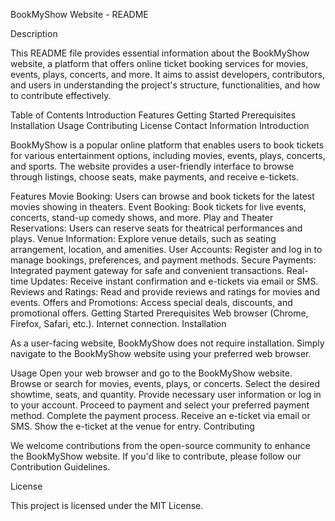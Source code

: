 BookMyShow Website - README

Description

This README file provides essential information about the BookMyShow website, a platform that offers online ticket booking services for movies, events, plays, concerts, and more. It aims to assist developers, contributors, and users in understanding the project's structure, functionalities, and how to contribute effectively.

Table of Contents
Introduction
Features
Getting Started
Prerequisites
Installation
Usage
Contributing
License
Contact Information
Introduction

BookMyShow is a popular online platform that enables users to book tickets for various entertainment options, including movies, events, plays, concerts, and sports. The website provides a user-friendly interface to browse through listings, choose seats, make payments, and receive e-tickets.

Features
Movie Booking: Users can browse and book tickets for the latest movies showing in theaters.
Event Booking: Book tickets for live events, concerts, stand-up comedy shows, and more.
Play and Theater Reservations: Users can reserve seats for theatrical performances and plays.
Venue Information: Explore venue details, such as seating arrangement, location, and amenities.
User Accounts: Register and log in to manage bookings, preferences, and payment methods.
Secure Payments: Integrated payment gateway for safe and convenient transactions.
Real-time Updates: Receive instant confirmation and e-tickets via email or SMS.
Reviews and Ratings: Read and provide reviews and ratings for movies and events.
Offers and Promotions: Access special deals, discounts, and promotional offers.
Getting Started
Prerequisites
Web browser (Chrome, Firefox, Safari, etc.).
Internet connection.
Installation

As a user-facing website, BookMyShow does not require installation. Simply navigate to the BookMyShow website using your preferred web browser.

Usage
Open your web browser and go to the BookMyShow website.
Browse or search for movies, events, plays, or concerts.
Select the desired showtime, seats, and quantity.
Provide necessary user information or log in to your account.
Proceed to payment and select your preferred payment method.
Complete the payment process.
Receive an e-ticket via email or SMS.
Show the e-ticket at the venue for entry.
Contributing

We welcome contributions from the open-source community to enhance the BookMyShow website. If you'd like to contribute, please follow our Contribution Guidelines.

License

This project is licensed under the MIT License.
